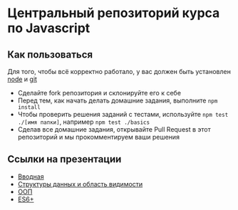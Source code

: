 # Центральный репозиторий курса по Javascript

## Как пользоваться

Для того, чтобы всё корректно работало, у вас должен быть установлен [node](https://nodejs.org/en/) и [git](https://git-scm.com/)
* Сделайте fork репозитория и склонируйте его к себе
* Перед тем, как начать делать домашние задания, выполните `npm install`
* Чтобы проверить решения заданий с тестами, используйте `npm test ./[имя папки]`, например `npm test ./basics`
* Сделав все домашние задания, открывайте Pull Request в этот репозиторий и мы прокомментируем ваши решения

## Ссылки на презентации
* [Вводная](https://docs.google.com/presentation/d/14nSXLlktagsnade_2zy_FPcqrflQRXqfXMNLnbY2rkQ)
* [Структуры данных и область видимости](https://slideship.com/users/@luckywastaken/presentations/2019/03/R9i7p6ZxUbNZcf3xYtYGzs/)
* [ООП](https://slideship.com/users/@marsibarsi/unlisted_presentations/2019/03/3mq8nvmFxxSFxfYVT4BoBd/?hash=agwlQevIuqhWZHARzVLDNkJzQSLLtxUx)
* [ES6+](https://slideship.com/users/@luckywastaken/presentations/2019/04/PXGw5U1BadxyKUrFnRogEb/)
